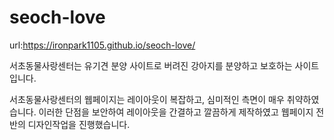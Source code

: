# seoch-love

url:https://ironpark1105.github.io/seoch-love/

서초동물사랑센터는 유기견 분양 사이트로 
버려진 강아지를 분양하고 보호하는 사이트입니다.

서초동물사랑센터의 웹페이지는 레이아웃이 복잡하고, 심미적인 측면이
매우 취약하였습니다. 이러한 단점을 보안하여 레이아웃을 간결하고 깔끔하게 
제작하였고 웹페이지 전반의 디자인작업을 진행했습니다.
